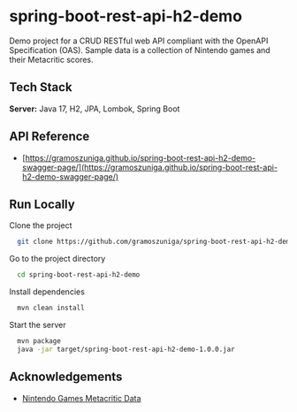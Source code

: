 
# spring-boot-rest-api-h2-demo

Demo project for a CRUD RESTful web API compliant with the OpenAPI Specification (OAS). Sample data is a collection of Nintendo games and their Metacritic scores.


## Tech Stack

**Server:** Java 17, H2, JPA, Lombok, Spring Boot


## API Reference

- [https://gramoszuniga.github.io/spring-boot-rest-api-h2-demo-swagger-page/](https://gramoszuniga.github.io/spring-boot-rest-api-h2-demo-swagger-page/)


## Run Locally

Clone the project

```bash
  git clone https://github.com/gramoszuniga/spring-boot-rest-api-h2-demo
```

Go to the project directory

```bash
  cd spring-boot-rest-api-h2-demo
```

Install dependencies

```bash
  mvn clean install
```

Start the server

```bash
  mvn package
  java -jar target/spring-boot-rest-api-h2-demo-1.0.0.jar
```


## Acknowledgements

 - [Nintendo Games Metacritic Data](https://github.com/yaylinda/nintendo-games-ratings)

